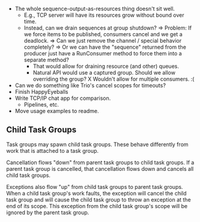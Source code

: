 - The whole sequence-output-as-resources thing doesn't sit well.
  - E.g., TCP server will have its resources grow without bound over time.
  - Instead, can we drain sequences at group shutdown?
  => Problem: If we force items to be published, consumers cancel and we get a deadlock.
  => Can we just remove the channel / special behavior completely?
  => Or we can have the "sequence" returned from the producer just have a RunConsumer method to force them into a separate method?
     - That would allow for draining resource (and other) queues.
     - Natural API would use a captured group. Should we allow overriding the group?
     X Wouldn't allow for multiple consumers. :(
- Can we do something like Trio's cancel scopes for timeouts?
- Finish HappyEyeballs
- Write TCP/IP chat app for comparison.
  - Pipelines, etc.
- Move usage examples to readme.

## Child Task Groups

Task groups may spawn child task groups.
These behave differently from work that is attached to a task group.

Cancellation flows "down" from parent task groups to child task groups.
If a parent task group is cancelled, that cancellation flows down and cancels all child task groups.

Exceptions also flow "up" from child task groups to parent task groups.
When a child task group's work faults, the exception will cancel the child task group and will cause the child task group to throw an exception at the end of its scope.
This exception from the child task group's scope will be ignored by the parent task group.
